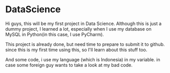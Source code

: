 # DataScience

Hi guys, this will be my first project in Data Science. Although this is just a dummy project, I learned a lot, especially when I use my database on MySQL in Python(in this case, I use PyCharm).

This project is already done, but need time to prepare to submit it to github. since this is my first time using this, so I'll learn about this stuff too.

And some code, i use my language (which is Indonesia) in my variable. in case some foreign guy wants to take a look at my bad code.
